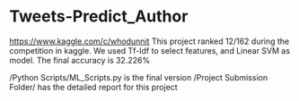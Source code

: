 # Tweets-Predict_Author
https://www.kaggle.com/c/whodunnit
This project ranked 12/162 during the competition in kaggle. We used Tf-Idf to select features, and Linear SVM as model. The final accuracy 
is 32.226%

/Python Scripts/ML_Scripts.py is the final version
/Project Submission Folder/ has the detailed report for this project
